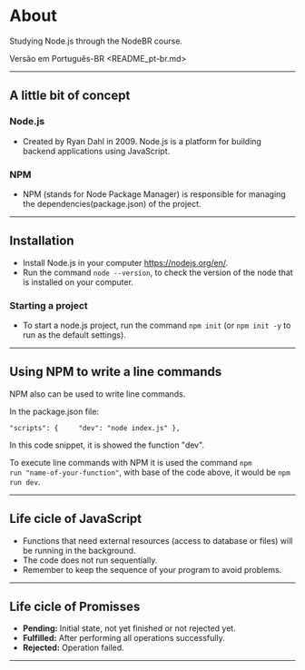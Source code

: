 # About

Studying Node.js through the NodeBR course.

Versão em Português-BR <README_pt-br.md>

---

## A little bit of concept

### Node.js

- Created by Ryan Dahl in 2009. Node.js is a platform for building backend applications using JavaScript.

### NPM

- NPM (stands for Node Package Manager) is responsible for managing the dependencies(package.json) of the project.

---
## Installation

- Install Node.js in your computer <https://nodejs.org/en/>.
- Run the command <code>node --version</code>, to check the version of the node that is installed on your computer.

### Starting a project

- To start a node.js project, run the command <code>npm init</code> (or <code>npm init -y</code> to run as the default settings).

---
## Using NPM to write a line commands

NPM also can be used to write line commands.

In the package.json file:

<code>"scripts": {
&ensp;&ensp;&ensp;&ensp;"dev": "node index.js"
},</code>

In this code snippet, it is showed the function "dev".

To execute line commands with NPM it is used the command <code>npm run "name-of-your-function"</code>, with base of the code above, it would be <code>npm run dev</code>.

---
## Life cicle of JavaScript

- Functions that need external resources (access to database or files) will be running in the background.
- The code does not run sequentially.
- Remember to keep the sequence of your program to avoid problems.

---
## Life cicle of Promisses

- **Pending:** Initial state, not yet finished or not rejected yet.
- **Fulfilled:** After performing all operations successfully.
- **Rejected:** Operation failed.

---
